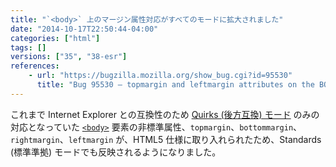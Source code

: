 ```yaml
---
title: "`<body>` 上のマージン属性対応がすべてのモードに拡大されました"
date: "2014-10-17T22:50:44-04:00"
categories: ["html"]
tags: []
versions: ["35", "38-esr"]
references:
    - url: "https://bugzilla.mozilla.org/show_bug.cgi?id=95530"
      title: "Bug 95530 – topmargin and leftmargin attributes on the BODY element should be honored in all modes (not just Quirks mode)"
---
```

これまで Internet Explorer との互換性のため [Quirks (後方互換) モード](https://developer.mozilla.org/docs/Mozilla_Quirks_Mode_Behavior) のみの対応となっていた [`<body>`](https://developer.mozilla.org/docs/Web/HTML/Element/body) 要素の非標準属性、`topmargin`、`bottommargin`、`rightmargin`、`leftmargin` が、HTML5 仕様に取り入れられたため、Standards (標準準拠) モードでも反映されるようになりました。
